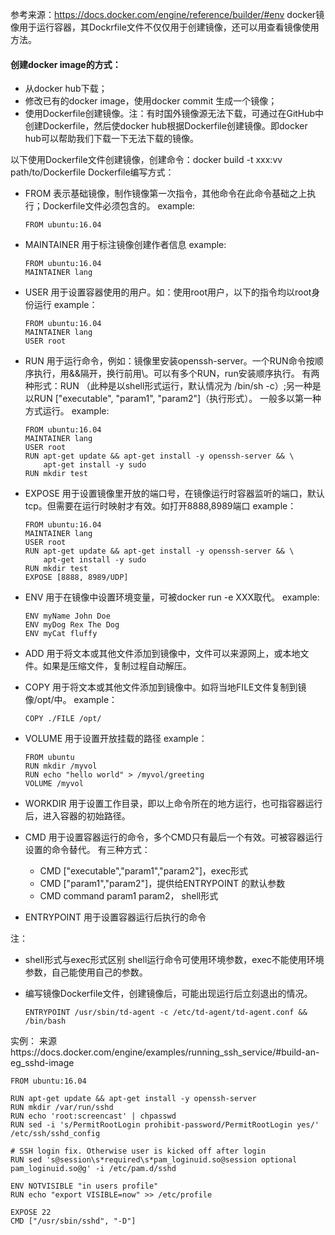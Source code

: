 参考来源：https://docs.docker.com/engine/reference/builder/#env
docker镜像用于运行容器，其Dockrfile文件不仅仅用于创建镜像，还可以用查看镜像使用方法。

#### 创建docker image的方式：
-   从docker hub下载；
-   修改已有的docker image，使用docker commit 生成一个镜像；
-   使用Dockerfile创建镜像。注：有时国外镜像源无法下载，可通过在GitHub中创建Dockerfile，然后使docker hub根据Dockerfile创建镜像。即docker hub可以帮助我们下载一下无法下载的镜像。

以下使用Dockerfile文件创建镜像，创建命令：docker build -t xxx:vv path/to/Dockerfile
Dockerfile编写方式：
-   FROM
表示基础镜像，制作镜像第一次指令，其他命令在此命令基础之上执行；Dockerfile文件必须包含的。
    example:
    ```
    FROM ubuntu:16.04
    ```
    
-   MAINTAINER
用于标注镜像创建作者信息
    example:
    ```
    FROM ubuntu:16.04
    MAINTAINER lang
    ```
-   USER
用于设置容器使用的用户。如：使用root用户，以下的指令均以root身份运行
    example：
    ```
    FROM ubuntu:16.04
    MAINTAINER lang
    USER root
    ```

-   RUN
用于运行命令，例如：镜像里安装openssh-server。一个RUN命令按顺序执行，用&&隔开，换行前用\。可以有多个RUN，run安装顺序执行。
有两种形式：RUN <command>（此种是以shell形式运行，默认情况为 /bin/sh -c）;另一种是以RUN ["executable", "param1", "param2"]（执行形式）。
一般多以第一种方式运行。
    example:
    ```
    FROM ubuntu:16.04
    MAINTAINER lang
    USER root
    RUN apt-get update && apt-get install -y openssh-server && \
        apt-get install -y sudo 
    RUN mkdir test
    ```

-   EXPOSE
用于设置镜像里开放的端口号，在镜像运行时容器监听的端口，默认tcp。但需要在运行时映射才有效。如打开8888,8989端口
    example：
    ```
    FROM ubuntu:16.04
    MAINTAINER lang
    USER root
    RUN apt-get update && apt-get install -y openssh-server && \
        apt-get install -y sudo 
    RUN mkdir test
    EXPOSE [8888, 8989/UDP]
    ```
    
-   ENV
用于在镜像中设置环境变量，可被docker run -e XXX取代。
    example:
    ```
    ENV myName John Doe
    ENV myDog Rex The Dog
    ENV myCat fluffy
    ```
-   ADD
用于将文本或其他文件添加到镜像中，文件可以来源网上，或本地文件。如果是压缩文件，复制过程自动解压。

-   COPY
用于将文本或其他文件添加到镜像中。如将当地FILE文件复制到镜像/opt/中。
    example：
    ```
    COPY ./FILE /opt/
    ```

-   VOLUME
用于设置开放挂载的路径
    example：
    ```
    FROM ubuntu
    RUN mkdir /myvol
    RUN echo "hello world" > /myvol/greeting
    VOLUME /myvol
    ```

-   WORKDIR
用于设置工作目录，即以上命令所在的地方运行，也可指容器运行后，进入容器的初始路径。

-   CMD
用于设置容器运行的命令，多个CMD只有最后一个有效。可被容器运行设置的命令替代。
有三种方式：
    -   CMD ["executable","param1","param2"]，exec形式
    -   CMD ["param1","param2"]，提供给ENTRYPOINT 的默认参数
    -   CMD command param1 param2， shell形式

-   ENTRYPOINT
用于设置容器运行后执行的命令

注：
-   shell形式与exec形式区别
    shell运行命令可使用环境参数，exec不能使用环境参数，自己能使用自己的参数。

-   编写镜像Dockerfile文件，创建镜像后，可能出现运行后立刻退出的情况。
    ```
    ENTRYPOINT /usr/sbin/td-agent -c /etc/td-agent/td-agent.conf && /bin/bash
    ```

实例：
来源https://docs.docker.com/engine/examples/running_ssh_service/#build-an-eg_sshd-image
```
FROM ubuntu:16.04

RUN apt-get update && apt-get install -y openssh-server
RUN mkdir /var/run/sshd
RUN echo 'root:screencast' | chpasswd
RUN sed -i 's/PermitRootLogin prohibit-password/PermitRootLogin yes/' /etc/ssh/sshd_config

# SSH login fix. Otherwise user is kicked off after login
RUN sed 's@session\s*required\s*pam_loginuid.so@session optional pam_loginuid.so@g' -i /etc/pam.d/sshd

ENV NOTVISIBLE "in users profile"
RUN echo "export VISIBLE=now" >> /etc/profile

EXPOSE 22
CMD ["/usr/sbin/sshd", "-D"]
```
